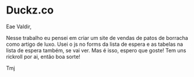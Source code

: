 # Duckz.co

Eae Valdir,

Nesse trabalho eu pensei em criar um site de vendas de patos de borracha como artigo de luxo.
Usei o js no forms da lista de espera e as tabelas na lista de espera também, se vai ver. 
Mas é isso, espero que goste! Tem uns rickroll por ai, então boa sorte!

Tmj
